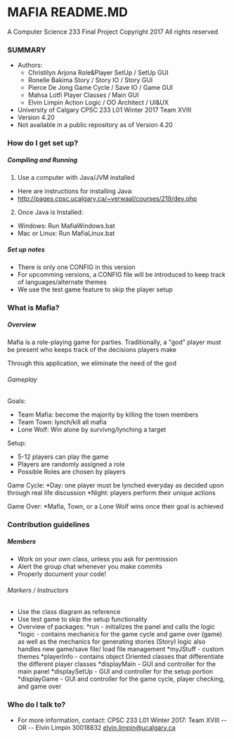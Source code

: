 # MAFIA README.MD #

A Computer Science 233 Final Project
Copyright 2017 All rights reserved

### SUMMARY ###

* Authors:
   * Christilyn Arjona	Role&Player SetUp / SetUp GUI
   * Ronelle Bakima		Story / Story IO / Story GUI
   * Pierce De Jong		Game Cycle / Save IO / Game GUI
   * Mahsa Lotfi		Player Classes / Main GUI
   * Elvin Limpin		Action Logic / OO Architect / UI&UX
* University of Calgary CPSC 233 L01 Winter 2017 Team XVIII
* Version 4.20
* Not available in a public repository as of Version 4.20

### How do I get set up? ###

##### Compiling and Running ######

1) Use a computer with Java/JVM installed
* Here are instructions for installing Java:
* http://pages.cpsc.ucalgary.ca/~verwaal/courses/219/dev.php

2) Once Java is Installed:
* Windows: Run MafiaWindows.bat
* Mac or Linux: Run MafiaLinux.bat

##### Set up notes ######

* There is only one CONFIG in this version
* For upcomming versions, a CONFIG file will be introduced
    to keep track of languages/alternate themes
* We use the test game feature to skip the player setup

### What is Mafia? ###

##### Overview ######

Mafia is a role-playing game for parties.
Traditionally, a "god" player must be present
who keeps track of the decisions players make

Through this application, we eliminate the
need of the god

###### Gameplay #####

Goals:
* Team Mafia: become the majority by killing
the town members
* Team Town: lynch/kill all mafia
* Lone Wolf: Win alone by survivng/lynching a target

Setup:
* 5-12 players can play the game
* Players are randomly assigned a role
* Possible Roles are chosen by players

Game Cycle:
*Day: one player must be lynched everyday
as decided upon through real life discussion
*Night: players perform their unique actions

Game Over:
*Mafia, Town, or a Lone Wolf wins once their goal
is achieved

### Contribution guidelines ###

##### Members ######

* Work on your own class, unless you ask for permission
* Alert the group chat whenever you make commits
* Properly document your code!

###### Markers / Instructors ######

* Use the class diagram as reference
* Use test game to skip the setup functionality
* Overview of packages:
    *run - initializes the panel and calls the logic
    *logic - contains mechanics for the game cycle and game
    over (game) as well as the mechanics for generating
    stories (Story)
    logic also handles new game/save file/ load file management
    *myJStuff - custom themes
    *playerInfo - contains object Oriented classes that
    differentiate the different player classes
    *displayMain - GUI and controller for the main panel
    *displaySetUp - GUI and controller for the setup portion
    *displayGame - GUI and controller for the game cycle,
    player checking, and game over

### Who do I talk to? ###

* For more information, contact:
	CPSC 233 L01 Winter 2017: Team XVIII
	-- OR --
	Elvin Limpin 30018832
	elvin.limpin@ucalgary.ca
